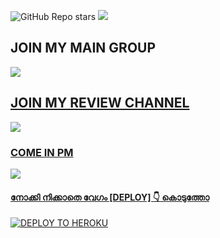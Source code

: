 

![GitHub Repo stars](https://img.shields.io/github/stars/DHANANJAY4532/AutoFilterBotV3?style=social)
<img src="/img.shields.io/github/forks/DHANANJAY4532/AutoFilterBotV3"></img>
## JOIN MY MAIN GROUP 
<a href="https://t.me/cinemapranthanzz1"><img src="https://img.shields.io/badge/CINEMAPRANTHANZ-blue.svg?logo=Telegram">
## JOIN MY REVIEW CHANNEL
<a href="https://t.me/cinemapranthanzz5"> <img src="https://img.shields.io/badge/CP REVIEWS-blue.svg?logo=Telegram">
### COME IN PM
<a href="https://t.me/cp_jupiter"><img src="https://img.shields.io/badge/CP JUPITER-blue.svg?logo=Telegram">

#### നോക്കി നിക്കാതെ വേഗം [DEPLOY] 👇 കൊടുത്തോ 

[![DEPLOY TO HEROKU](https://www.herokucdn.com/deploy/button.svg)](https://heroku.com/deploy?template=https://github.com/CINEMAPRANTHANZZ1/AutoFilterBotV3)


